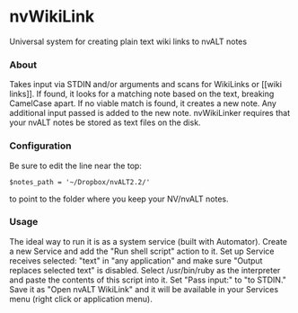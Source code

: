 nvWikiLink
==========

Universal system for creating plain text wiki links to nvALT notes


### About ###

Takes input via STDIN and/or arguments and scans for WikiLinks or [[wiki links]]. If found, it looks for a matching note based on the text, breaking CamelCase apart. If no viable match is found, it creates a new note. Any additional input passed is added to the new note. nvWikiLinker requires that your nvALT notes be stored as text files on the disk.

### Configuration ###

Be sure to edit the line near the top:

    $notes_path = '~/Dropbox/nvALT2.2/'

to point to the folder where you keep your NV/nvALT notes.

### Usage ###

The ideal way to run it is as a system service (built with Automator). Create a new Service and add the "Run shell script" action to it. Set up Service receives selected: "text" in "any application" and make sure "Output replaces selected text" is disabled. Select /usr/bin/ruby as the interpreter and paste the contents of this script into it. Set  "Pass input:" to "to STDIN." Save it as "Open nvALT WikiLink" and it will be available in your Services menu (right click or application menu).
